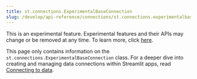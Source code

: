 ```yaml
---
title: st.connections.ExperimentalBaseConnection
slug: /develop/api-reference/connections/st.connections.experimentalbaseconnection
---
```


<Important>

This is an experimental feature. Experimental features and their APIs may change or be removed at any time. To learn more, click [here](/develop/quick-reference/prerelease#experimental-features).

</Important>

<Tip>

This page only contains information on the `st.connections.ExperimentalBaseConnection` class. For a deeper dive into creating and managing data connections within Streamlit apps, read [Connecting to data](/develop/concepts/connections/connecting-to-data).

</Tip>

<Autofunction function="streamlit.connections.ExperimentalBaseConnection" deprecated={true} deprecatedText="<code>st.connections.ExperimentalBaseConnection</code> was deprecated in version 1.28.0. Use <a href='/develop/api-reference/connections/st.connections.baseconnection'><code>st.connections.BaseConnection</code></a> instead." />

<Autofunction function="streamlit.connections.ExperimentalBaseConnection.reset" />
